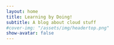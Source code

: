 ```yaml
---
layout: home
title: Learning by Doing!
subtitle: A blog about cloud stuff
#cover-img: "/assets/img/headertop.png"
show-avatar: false
---
```

